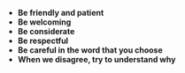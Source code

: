 - **Be friendly and patient**
- **Be welcoming**
- **Be considerate**
- **Be respectful**
- **Be careful in the word that you choose**
- **When we disagree, try to understand why**

